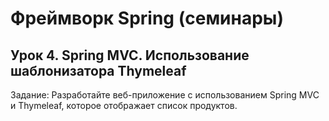# Фреймворк Spring (семинары)
## Урок 4. Spring MVC. Использование шаблонизатора Thymeleaf

Задание: Разработайте веб-приложение с использованием Spring MVC и Thymeleaf, которое отображает список продуктов.

